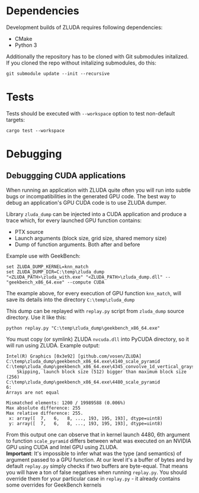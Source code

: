# Dependencies

Development builds of ZLUDA requires following dependencies:

* CMake
* Python 3

Additionally the repository has to be cloned with Git submodules initalized. If you cloned the repo without initalizing submodules, do this:
```
git submodule update --init --recursive
```

# Tests

Tests should be executed with `--workspace` option to test non-default targets:
```
cargo test --workspace
```

# Debugging

## Debuggging CUDA applications

When running an application with ZLUDA quite often you will run into subtle bugs or incompatibilities in the generated GPU code. The best way to debug an application's GPU CUDA code is to use ZLUDA dumper.

Library `zluda_dump` can be injected into a CUDA application and produce a trace which, for every launched GPU function contains:
* PTX source
* Launch arguments (block size, grid size, shared memory size)
* Dump of function arguments. Both after and before

Example use with GeekBench:
```
set ZLUDA_DUMP_KERNEL=knn_match
set ZLUDA_DUMP_DIR=C:\temp\zluda_dump
"<ZLUDA_PATH>\zluda_with.exe" "<ZLUDA_PATH>\zluda_dump.dll" -- "geekbench_x86_64.exe" --compute CUDA
```

The example above, for every execution of GPU function `knn_match`, will save its details into the directory `C:\temp\zluda_dump`

This dump can be replayed with `replay.py` script from `zluda_dump` source directory. Use it like this:
```
python replay.py "C:\temp\zluda_dump\geekbench_x86_64.exe"
```
You must copy (or symlink) ZLUDA `nvcuda.dll` into PyCUDA directory, so it will run using ZLUDA. Example output:
```
Intel(R) Graphics [0x3e92] [github.com/vosen/ZLUDA]
C:\temp\zluda_dump\geekbench_x86_64.exe\4140_scale_pyramid
C:\temp\zluda_dump\geekbench_x86_64.exe\4345_convolve_1d_vertical_grayscale
    Skipping, launch block size (512) bigger than maximum block size (256)
C:\temp\zluda_dump\geekbench_x86_64.exe\4480_scale_pyramid
6: 
Arrays are not equal

Mismatched elements: 1200 / 19989588 (0.006%)
Max absolute difference: 255
Max relative difference: 255.
 x: array([  7,   6,   8, ..., 193, 195, 193], dtype=uint8)
 y: array([  7,   6,   8, ..., 193, 195, 193], dtype=uint8)
```
From this output one can observe that in kernel launch 4480, 6th argument to function `scale_pyramid` differs between what was executed on an NVIDIA GPU using CUDA and Intel GPU using ZLUDA.  
__Important__: It's impossible to infer what was the type (and semantics) of argument passed to a GPU function. At our level it's a buffer of bytes and by default `replay.py` simply checks if two buffers are byte-equal. That means you will have a ton of false negatives when running  `replay.py`. You should override them for your particular case in `replay.py` - it already contains some overrides for GeekBench kernels